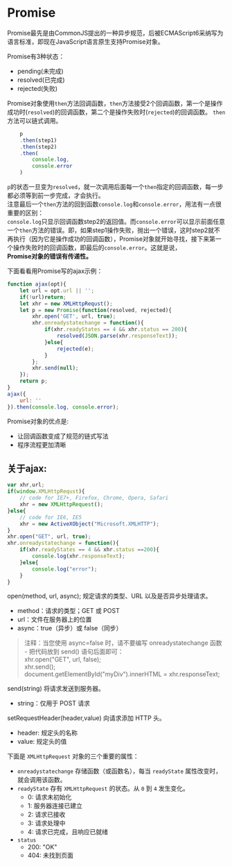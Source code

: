 # Promise
Promise最先是由CommonJS提出的一种异步规范，后被ECMAScript6采纳写为语言标准，即现在JavaScript语言原生支持Promise对象。

Promise有3种状态：
- pending(未完成)
- resolved(已完成)
- rejected(失败)

Promise对象使用`then`方法回调函数，`then`方法接受2个回调函数，第一个是操作成功时(`resolved`)的回调函数，第二个是操作失败时(`rejected`)的回调函数。
`then`方法可以链式调用。
```javascript
	p
	.then(step1)
	.then(step2)
	.then(
		console.log,
		console.error
	)
```
`p`的状态一旦变为`resolved`，就一次调用后面每一个`then`指定的回调函数，每一步都必须等到前一步完成，才会执行。  
注意最后一个`then`方法的回到函数`console.log`和`console.error`，用法有一点很重要的区别：  
`console.log`只显示回调函数step2的返回值。而`console.error`可以显示前面任意一个`then`方法的错误。即，如果step1操作失败，抛出一个错误，这时step2就不再执行（因为它是操作成功的回调函数），Promise对象就开始寻找，接下来第一个操作失败时的回调函数，即最后的`console.error`。这就是说，  
**Promise对象的错误有传递性。**

下面看看用Promise写的ajax示例：
```javascript
function ajax(opt){
	let url = opt.url || '';
	if(!url)return;
	let xhr = new XMLHttpRequst();
	let p = new Promise(function(resolved, rejected){
		xhr.open('GET', url, true);
		xhr.onreadystatechange = function(){
			if(xhr.readyStates == 4 && xhr.status == 200){
				resolved(JSON.parse(xhr.responseText));
			}else{
				rejected(e);
			}
		};
		xhr.send(null);
	});
	return p;
}
ajax({
	url: ''
}).then(console.log, console.error);
```

Promise对象的优点是:  
- 让回调函数变成了规范的链式写法
- 程序流程更加清晰

## 关于ajax:  
```javascript
var xhr,url;
if(window.XMLHttpRequst){
	// code for IE7+, Firefox, Chrome, Opera, Safari
	xhr = new XMLHttpRequest();
}else{
	// code for IE6, IE5
	xhr = new ActiveXObject("Microsoft.XMLHTTP");
}
xhr.open("GET", url, true);
xhr.onreadystatechange = function(){
	if(xhr.readyStates == 4 && xhr.status ==200){
		console.log(xhr.responseText);
	}else{
		console.log("error");
	}
}
```
open(method, url, async);  规定请求的类型、URL 以及是否异步处理请求。
 - method：请求的类型；GET 或 POST
 - url：文件在服务器上的位置
 - async：true（异步）或 false（同步）
 > 注释：当您使用 async=false 时，请不要编写 onreadystatechange 函数 - 把代码放到 send() 语句后面即可：  
 > xhr.open("GET", url, false);  
 > xhr.send();  
 > document.getElementById("myDiv").innerHTML = xhr.responseText;

send(string)  将请求发送到服务器。
 - string：仅用于 POST 请求

setRequestHeader(header,value)	向请求添加 HTTP 头。
- header: 规定头的名称
- value: 规定头的值

下面是 `XMLHttpRequest` 对象的三个重要的属性：  
- `onreadystatechange`	存储函数（或函数名），每当 `readyState` 属性改变时，就会调用该函数。  
- `readyState`	存有 `XMLHttpRequest` 的状态。从 `0` 到 `4` 发生变化。  
  - 0: 请求未初始化
  - 1: 服务器连接已建立
  - 2: 请求已接收
  - 3: 请求处理中
  - 4: 请求已完成，且响应已就绪  
- `status`
  - 200: "OK"
  - 404: 未找到页面
